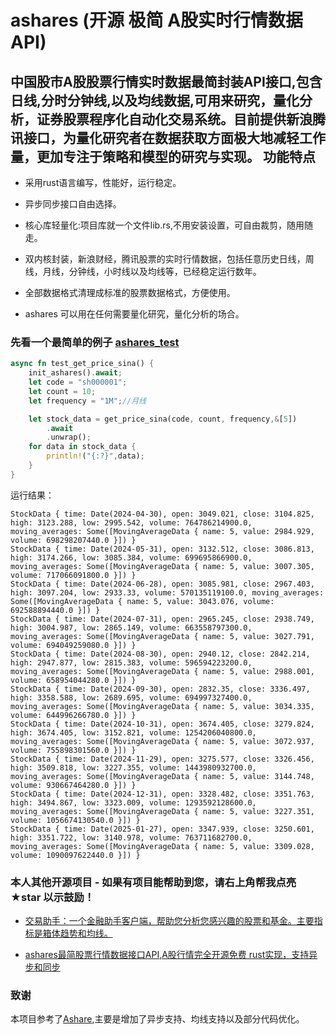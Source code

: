 # ashares (开源 极简 A股实时行情数据API)

中国股市A股股票行情实时数据最简封装API接口,包含日线,分时分钟线,以及均线数据,可用来研究，量化分析，证券股票程序化自动化交易系统。目前提供新浪腾讯接口，为量化研究者在数据获取方面极大地减轻工作量，更加专注于策略和模型的研究与实现。
功能特点
---
* 采用rust语言编写，性能好，运行稳定。

* 异步同步接口自由选择。

* 核心库轻量化:项目库就一个文件lib.rs,不用安装设置，可自由裁剪，随用随走。

* 双内核封装，新浪财经，腾讯股票的实时行情数据，包括任意历史日线，周线，月线，分钟线，小时线以及均线等，已经稳定运行数年。

* 全部数据格式清理成标准的股票数据格式，方便使用。

* ashares 可以用在任何需要量化研究，量化分析的场合。

### 先看一个最简单的例子 [ashares_test]()

```rust
async fn test_get_price_sina() {
    init_ashares().await;
    let code = "sh000001";
    let count = 10;
    let frequency = "1M";//月线

    let stock_data = get_price_sina(code, count, frequency,&[5])
        .await
        .unwrap();
    for data in stock_data {
        println!("{:?}",data);
    }
}
```

运行结果：
```
StockData { time: Date(2024-04-30), open: 3049.021, close: 3104.825, high: 3123.288, low: 2995.542, volume: 764786214900.0, moving_averages: Some([MovingAverageData { name: 5, value: 2984.929, volume: 698298207440.0 }]) }
StockData { time: Date(2024-05-31), open: 3132.512, close: 3086.813, high: 3174.266, low: 3085.384, volume: 699695866900.0, moving_averages: Some([MovingAverageData { name: 5, value: 3007.305, volume: 717066091800.0 }]) }
StockData { time: Date(2024-06-28), open: 3085.981, close: 2967.403, high: 3097.204, low: 2933.33, volume: 570135119100.0, moving_averages: Some([MovingAverageData { name: 5, value: 3043.076, volume: 692588894440.0 }]) }
StockData { time: Date(2024-07-31), open: 2965.245, close: 2938.749, high: 3004.987, low: 2865.149, volume: 663558797300.0, moving_averages: Some([MovingAverageData { name: 5, value: 3027.791, volume: 694049259080.0 }]) }
StockData { time: Date(2024-08-30), open: 2940.12, close: 2842.214, high: 2947.877, low: 2815.383, volume: 596594223200.0, moving_averages: Some([MovingAverageData { name: 5, value: 2988.001, volume: 658954044280.0 }]) }
StockData { time: Date(2024-09-30), open: 2832.35, close: 3336.497, high: 3358.588, low: 2689.695, volume: 694997327400.0, moving_averages: Some([MovingAverageData { name: 5, value: 3034.335, volume: 644996266780.0 }]) }
StockData { time: Date(2024-10-31), open: 3674.405, close: 3279.824, high: 3674.405, low: 3152.821, volume: 1254206040800.0, moving_averages: Some([MovingAverageData { name: 5, value: 3072.937, volume: 755898301560.0 }]) }
StockData { time: Date(2024-11-29), open: 3275.577, close: 3326.456, high: 3509.818, low: 3227.355, volume: 1443980932700.0, moving_averages: Some([MovingAverageData { name: 5, value: 3144.748, volume: 930667464280.0 }]) }
StockData { time: Date(2024-12-31), open: 3328.482, close: 3351.763, high: 3494.867, low: 3323.009, volume: 1293592128600.0, moving_averages: Some([MovingAverageData { name: 5, value: 3227.351, volume: 1056674130540.0 }]) }
StockData { time: Date(2025-01-27), open: 3347.939, close: 3250.601, high: 3351.722, low: 3140.978, volume: 763711682700.0, moving_averages: Some([MovingAverageData { name: 5, value: 3309.028, volume: 1090097622440.0 }]) }
```
### 本人其他开源项目 - 如果有项目能帮助到您，请右上角帮我点亮 ★star 以示鼓励！
* [交易助手：一个金融助手客户端，帮助您分析您感兴趣的股票和基金。主要指标是箱体趋势和均线。](https://github.com/Xiaobaishushu25/trade_tip)

* [ashares最简股票行情数据接口API,A股行情完全开源免费 rust实现，支持异步和同步](https://github.com/Xiaobaishushu25/ashares)

### 致谢
本项目参考了[Ashare](https://github.com/mpquant/Ashare),主要是增加了异步支持、均线支持以及部分代码优化。